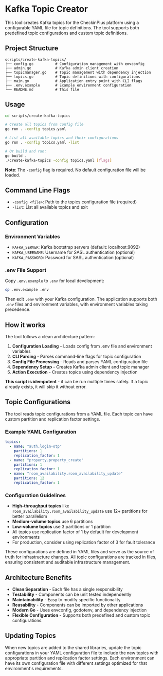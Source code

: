 # Kafka Topic Creator

This tool creates Kafka topics for the CheckinPlus platform using a configurable YAML file for topic definitions. The tool supports both predefined topic configurations and custom topic definitions.

## Project Structure

```
scripts/create-kafka-topics/
├── config.go          # Configuration management with envconfig
├── admin.go           # Kafka admin client creation
├── topicmanager.go    # Topic management with dependency injection
├── topics.go          # Topic definitions with configurations
├── main.go            # Application entry point with CLI flags
├── .env.example       # Example environment configuration
└── README.md          # This file
```

## Usage

```bash
cd scripts/create-kafka-topics

# Create all topics from config file
go run . -config topics.yaml

# List all available topics and their configurations
go run . -config topics.yaml -list

# Or build and run:
go build .
./create-kafka-topics -config topics.yaml [flags]
```

**Note**: The `-config` flag is required. No default configuration file will be loaded.

## Command Line Flags

- `-config <file>`: Path to the topics configuration file (required)
- `-list`: List all available topics and exit

## Configuration

### Environment Variables

- `KAFKA_SERVER`: Kafka bootstrap servers (default: localhost:9092)
- `KAFKA_USERNAME`: Username for SASL authentication (optional)
- `KAFKA_PASSWORD`: Password for SASL authentication (optional)

### .env File Support

Copy `.env.example` to `.env` for local development:

```bash
cp .env.example .env
```

Then edit `.env` with your Kafka configuration. The application supports both `.env` files and environment variables, with environment variables taking precedence.

## How it works

The tool follows a clean architecture pattern:

1. **Configuration Loading** - Loads config from .env file and environment variables
2. **CLI Parsing** - Parses command-line flags for topic configuration  
3. **Config File Processing** - Reads and parses YAML configuration file
4. **Dependency Setup** - Creates Kafka admin client and topic manager
5. **Action Execution** - Creates topics using dependency injection

**This script is idempotent** - it can be run multiple times safely. If a topic already exists, it will skip it without error.

## Topic Configurations

The tool reads topic configurations from a YAML file. Each topic can have custom partition and replication factor settings.

### Example YAML Configuration

```yaml
topics:
  - name: "auth.login-otp"
    partitions: 1
    replication_factor: 1
  - name: "property.property_create"
    partitions: 1
    replication_factor: 1
  - name: "room_availability.room_availability_update"
    partitions: 12
    replication_factor: 1
```

### Configuration Guidelines

- **High-throughput topics** like `room_availability.room_availability_update` use 12+ partitions for better parallelism
- **Medium-volume topics** use 6 partitions  
- **Low-volume topics** use 3 partitions or 1 partition
- All topics use replication factor of 1 by default for development environments
- For production, consider using replication factor of 3 for fault tolerance

These configurations are defined in YAML files and serve as the source of truth for infrastructure changes. All topic configurations are tracked in files, ensuring consistent and auditable infrastructure management.

## Architecture Benefits

- **Clean Separation** - Each file has a single responsibility
- **Testability** - Components can be unit tested independently
- **Maintainability** - Easy to modify specific functionality
- **Reusability** - Components can be imported by other applications
- **Modern Go** - Uses envconfig, godotenv, and dependency injection
- **Flexible Configuration** - Supports both predefined and custom topic configurations

## Updating Topics

When new topics are added to the shared libraries, update the topic configurations in your YAML configuration file to include the new topics with appropriate partition and replication factor settings. Each environment can have its own configuration file with different settings optimized for that environment's requirements.
